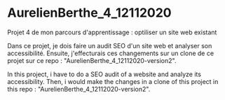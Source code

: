 # AurelienBerthe_4_12112020
Projet 4 de mon parcours d'apprentissage : optiliser un site web existant

Dans ce projet, je dois faire un audit SEO d'un site web et analyser son accessibilité. Ensuite, j'effecturais ces changements sur un clone de ce projet sur ce repo : "AurelienBerthe_4_12112020-version2".

In this project, i have to do a SEO audit of a website and analyze its accessibility.
Then, i would make the changes in a clone of this project in this repo : "AurelienBerthe_4_12112020-version2".